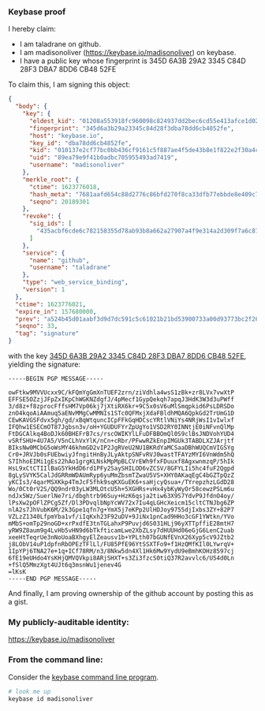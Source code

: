 ### Keybase proof

I hereby claim:

  * I am taladrane on github.
  * I am madisonoliver (https://keybase.io/madisonoliver) on keybase.
  * I have a public key whose fingerprint is 345D 6A3B 29A2 3345 C84D  28F3 DBA7 8DD6 CB48 52FE

To claim this, I am signing this object:

```json
{
  "body": {
    "key": {
      "eldest_kid": "01208a553918fc960098c824937dd2bec6cd55e413afce1d024415cf514cff1107b10a",
      "fingerprint": "345d6a3b29a23345c84d28f3dba78dd6cb4852fe",
      "host": "keybase.io",
      "key_id": "dba78dd6cb4852fe",
      "kid": "010137e2cf77bc0bb436cf9161c5f887ae4f5de43b8e1f822e2f30a4c2750521890f0a",
      "uid": "89ea79e9f41b0adbc705955493ad7419",
      "username": "madisonoliver"
    },
    "merkle_root": {
      "ctime": 1623776018,
      "hash_meta": "7681aafd654c88d2776c86bfd270f8ca33dfb77ebbde8e409c7016de96ab19e9",
      "seqno": 20189301
    },
    "revoke": {
      "sig_ids": [
        "435acbf6cde6c782158355d78ab93b8a662a27907a4f9e314a2d309f7a6c87ee0f"
      ]
    },
    "service": {
      "name": "github",
      "username": "taladrane"
    },
    "type": "web_service_binding",
    "version": 1
  },
  "ctime": 1623776021,
  "expire_in": 157680000,
  "prev": "a524b45d01aabf3d9d7dc591c5c61021b21bd53900733a00d93773bc2f26b2dc",
  "seqno": 33,
  "tag": "signature"
}
```

with the key [345D 6A3B 29A2 3345 C84D  28F3 DBA7 8DD6 CB48 52FE](https://keybase.io/madisonoliver), yielding the signature:

```
-----BEGIN PGP MESSAGE-----

owFtkw9MVVUcxx9C/kFQmYgGmXnTUEF2zrn/ziVdhla4wsS1zBk+zr8LVx7vwXtP
EFFSE5OZzjJFpZxIKpChWGKNZdgfJ/4pMecf1GypQekqh7apqJ3HdK3W3d3uPWff
3/d8z+f8zprocFffsHM7Vp06kj7jXtiRX6kr+9C5x0sV6uMlSmqpkid6PsLDRSDo
znO4kqoAiAAmuq5aENvMMgCwMMNIs1STc0QFMxjXdaFBldhMQA6QpkGd2TrUmG1D
CEwKAVGSFdvx5gh/gd/xBqWtquncICpFFkGqHDCscYRtlVNiYs4NRjWsI1vIwlxf
IFQhw1ESECmOT87Jgbsn3v/oH+YGUDUFYrZpUgYo1VSD2RY0INNtjE0iNFvnQlMp
FtDGCAlkq4BoDJk60BHEFrB7cs/rscOWIKYlLFuDFBBOmQl0S9clBsJNDVohYUD4
vSRfSHU+4U7A5/V5nCLhVxYlK/nCn+cRbr/PFwwRZkEnpIMGUk3TABDLXZJArjtf
BIksNw0MCbG5oWsMY46khmGD2vIP2JgRVeU2NU1BKRdYaMCSaaDBhWUQCmVIGSYg
Cr0+JRVJb0sFUEbwiyJfngitHnByJLyAktpSNFvRVJ0wastTFAYzMYI6VnWdm5hQ
S7IhhoEIMi1gEs22hAo1grgKLNskMpMpBLCVrEWh9fxFDuuxf8AgxwnmzqP/5hIk
HsL9xCtCTIIlBaG5YkHdD6rd1PFy2SaySHILOD6vZCSV/8GFYLIi5hc4fuF2Qgpd
8gLySVYK5CalJdGRRmWDAUmRyp6yuMmZbsmTZwaU5VS+XHY0AKaqEgC4bGZTpQzZ
yKCIs3/4qarMSXKkp4TmJcF5fhk9sqKXGuEK6+saHjcyQsua+/TYrepzhzLGdD28
Wo/0Ct0rV2S/QQ9ndr03yLW3MLOtcU5h+5XGHRs+vHx4ybKyWyOr58cewzPSLm6u
ndJx5Wz/SuerlNe7ri/dbghtrb96Suy+HzK6qsja2tiw63X9S7YdvP9JfdnO4oy/
lPsXw2pOFlZPCg5Zf/Dl3PDvqlbNpYcWV72x7Iu4qLGHcXeicm15cltCTNJbg6ZP
nlA2s7JhVubK6M/2k3Gpe1qfn7g+YmX5j7eKPp2UlHDJoy9755djIxbs3ZY+82P7
VZLzZ1340LfpmYba1vf/iIqKxh23F92uDV+9JiNx1pnCad9HHo3cGF1YWtkn/YVo
mMbS+omTp29noGD+xrPxdfE3tnTGLahxP9Puvjd6S031HLj96yXTTpffiE28mtH7
yRW9Z8aum9g4LvHb5vHN9d6bTkfticamLwe2XbZLsy7dHUUHd06eGjG6LenC2uab
xeeHtTeqrUe3nNoUoaBXhgyElZeausv1b+YPLth07bGUNfEVnX26Xyp5cV9JZtb2
j8LObV14uP1dpfnRbOPEzTFlLl/FU85PfE96YtSSXTFo9+f1HzQMfKIl0LYwrqV+
1IpYPj6TNA27e+1q+ICf78RM/n3/8Nkw5dn4Xl1Hk6Mw9YydU9eBmhKOHz8597cj
6fE19eUHdo4YsKHjQMVQVkpi8ARjSHXT+s3Zi3fzcS0tiQ37R2avvlc6/U54d0Ln
+fSlQ5MmzXgt4UJt6q3msnWu1jenev4G
=lKsK
-----END PGP MESSAGE-----

```

And finally, I am proving ownership of the github account by posting this as a gist.

### My publicly-auditable identity:

https://keybase.io/madisonoliver

### From the command line:

Consider the [keybase command line program](https://keybase.io/download).

```bash
# look me up
keybase id madisonoliver
```
